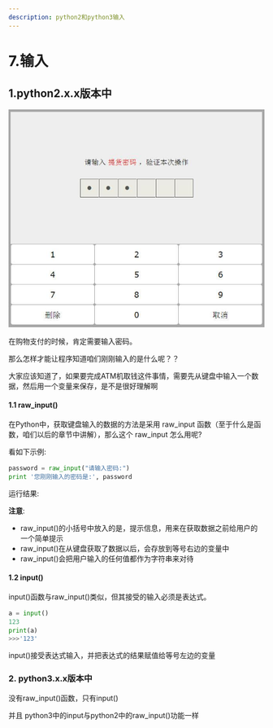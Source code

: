 ```yaml
---
description: python2和python3输入
---
```


# 7.输入

## 1.python2.x.x版本中

![](.gitbook/assets/20151230043407802.jpg)

在购物支付的时候，肯定需要输入密码。

那么怎样才能让程序知道咱们刚刚输入的是什么呢？？

大家应该知道了，如果要完成ATM机取钱这件事情，需要先从键盘中输入一个数据，然后用一个变量来保存，是不是很好理解啊

#### 1.1 raw\_input\(\) <a id="11-rawinput"></a>

在Python中，获取键盘输入的数据的方法是采用 raw\_input 函数（至于什么是函数，咱们以后的章节中讲解），那么这个 raw\_input 怎么用呢?

看如下示例:

```python
password = raw_input("请输入密码:")
print '您刚刚输入的密码是:', password
```

运行结果:

**注意**:

* raw\_input\(\)的小括号中放入的是，提示信息，用来在获取数据之前给用户的一个简单提示
* raw\_input\(\)在从键盘获取了数据以后，会存放到等号右边的变量中
* raw\_input\(\)会把用户输入的任何值都作为字符串来对待

#### 1.2 input\(\) <a id="12-input"></a>

input\(\)函数与raw\_input\(\)类似，但其接受的输入必须是表达式。

```python
a = input()
123
print(a)
>>>'123'
```

input\(\)接受表达式输入，并把表达式的结果赋值给等号左边的变量

### 2. python3.x.x版本中 <a id="2-python3&#x7248;&#x672C;&#x4E2D;"></a>

没有raw\_input\(\)函数，只有input\(\)

并且 python3中的input与python2中的raw\_input\(\)功能一样

